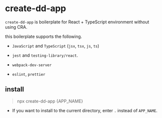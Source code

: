 # create-dd-app

`create-dd-app` is boilerplate for React + TypeScript environment without using CRA.

this boilerplate supports the following.

- `JavaScript` and `TypeScript`
  (`jsx`, `tsx`, `js`, `ts`)

- `jest` and `testing-library/react`.

- `webpack-dev-server`

- `eslint`, `prettier`

## install

> npx create-dd-app {APP_NAME}

- If you want to install to the current directory, enter `.` instead of `APP_NAME`.
